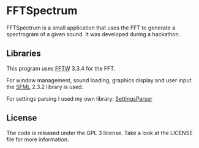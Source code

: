 FFTSpectrum
===========

FFTSpectrum is a small application that uses the FFT to generate a spectrogram of a given sound. It was developed during a hackathon.


Libraries
--------

This program uses [FFTW](http://www.fftw.org/) 3.3.4 for the FFT.

For window management, sound loading, graphics display and user input the [SFML](http://www.sfml-dev.org/) 2.3.2 library is used.

For settings parsing I used my own library: [SettingsParser](https://github.com/Foaly/SettingsParser)


License
-------

The code is released under the GPL 3 license. Take a look at the LICENSE file for more information.
